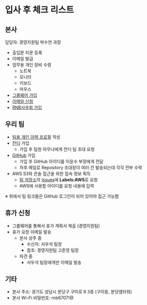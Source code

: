 # 입사 후 체크 리스트

## 본사
담당자: 경영지원팀 박수연 과장

- 출입문 지문 등록
- 이메일 발급
- 업무용 개인 장비 수령
  - 노트북
  - 모니터
  - 키보드
  - 마우스
- [그룹웨어 가입](groupware.md)
- [이메일 신청](email.md)
- [RNB사우회 가입](cafe.md)

## 우리 팀
- [팀용 개인 이력 프로필](https://github.com/rnb-rpa/Team/tree/master/profile) 작성
- [잔디](https://www.jandi.com) 가입
  - 가입 후 팀원 아무나에게 잔디 팀 초대 요청
- [GitHub](https://github.com) 가입
  - 가입 후 GitHub 아이디를 이윤수 부장에게 전달
  - 차후 메일로 Repository 초대장이 여러 건 발송되는데 각각 전부 수락
- AWS S3와 콘솔 접근을 위한 접속 정보 획득
  - [팀 저장소](https://github.com/rnb-rpa/Team)의 [Issues](https://github.com/rnb-rpa/Team/issues/new)에 **Labels:AWS**로 요청
  - AWS에 사용할 아이디를 요청 내용에 입력

※ 위에서 팀 링크들은 GitHub 로그인이 되어 있어야 접근 가능함

## 휴가 신청
- 그룹웨어를 통해서 휴가 계획서 제출 (경영지원팀)
- 휴가 요청 이메일 발송
  - 본사 상주 중
    - 수신자: 서우석 팀장
    - 참조: 경영지원팀 고준영 팀장
  - 파견 중
    - 서우석 팀장에게만 이메일 발송

## 기타
* 본사 주소: 경기도 성남시 분당구 구미로 8 3층 (구미동, 분당엠타워)
* 본사 Wi-Fi 비밀번호: rnb6707!@
